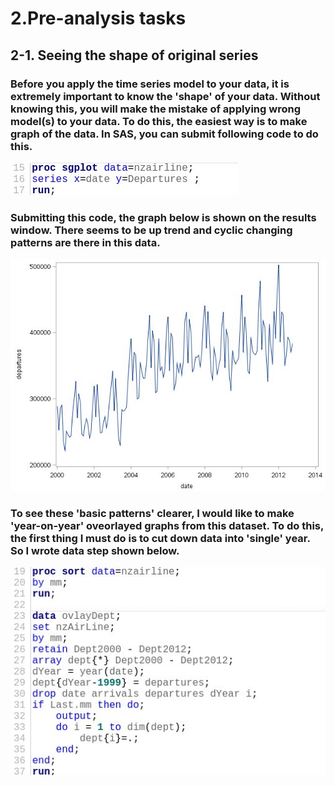 # 2.Pre-analysis tasks

## 2-1. Seeing the shape of original series
### Before you apply the time series model to your data, it is extremely important to know the 'shape' of your data. Without knowing this, you will make the mistake of applying wrong model(s) to your data. To do this, the easiest way is to make graph of the data. In SAS, you can submit following code to do this.
![Code of Sgplot](/images/ProcStepSgPlot1.jpg)
### Submitting this code, the graph below is shown on the results window. There seems to be up trend and cyclic changing patterns are there in this data. 
![Result of Sgplot](/images/Graph1.jpg)
### To see these 'basic patterns' clearer, I would like to make 'year-on-year' oveorlayed graphs from this dataset. To do this, the first thing I must do is to cut down data into 'single' year. So I wrote data step shown below.
![Code for transformation](/images/DataStep3.jpg)



